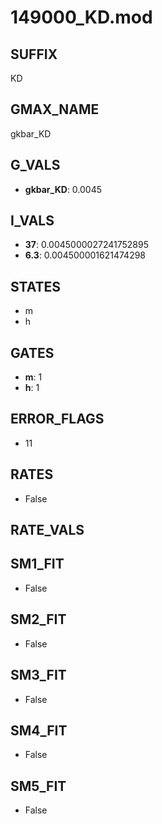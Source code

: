 # 149000_KD.mod

## SUFFIX

KD

## GMAX_NAME

gkbar_KD

## G_VALS

- **gkbar_KD**: 0.0045

## I_VALS

- **37**: 0.0045000027241752895
- **6.3**: 0.004500001621474298

## STATES

- m
- h

## GATES

- **m**: 1
- **h**: 1

## ERROR_FLAGS

- 11

## RATES

- False

## RATE_VALS


## SM1_FIT

- False

## SM2_FIT

- False

## SM3_FIT

- False

## SM4_FIT

- False

## SM5_FIT

- False

